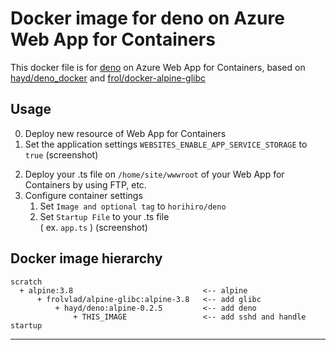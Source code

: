 # Docker image for deno on Azure Web App for Containers
This docker file is  for [deno](https://github.com/denoland/deno/) on Azure Web App for Containers, based on [hayd/deno_docker](https://github.com/hayd/deno_docker) and [frol/docker-alpine-glibc
](https://github.com/frol/docker-alpine-glibc)

## Usage

0. Deploy new resource of Web App for Containers
1. Set the application settings `WEBSITES_ENABLE_APP_SERVICE_STORAGE` to `true`
   (screenshot)
<!-- ![./application_settings.png](./application_settings.png) -->
2. Deploy your .ts file on `/home/site/wwwroot` of your Web App for Containers by using FTP, etc.
3. Configure container settings <br>
    1. Set `Image and optional tag` to `horihiro/deno`
    1. Set `Startup File` to your .ts file<br>
       ( ex. `app.ts` )
   (screenshot)
  <!-- ![./container_settings.png](./container_settings.png) -->


## Docker image hierarchy
```
scratch
  + alpine:3.8                             <-- alpine
      + frolvlad/alpine-glibc:alpine-3.8   <-- add glibc
          + hayd/deno:alpine-0.2.5         <-- add deno
              + THIS_IMAGE                 <-- add sshd and handle startup
```

----

